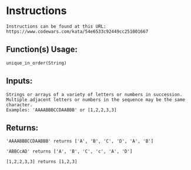 # Instructions
	Instructions can be found at this URL:
	https://www.codewars.com/kata/54e6533c92449cc251001667

## Function(s) Usage:
	unique_in_order(String)

## Inputs:
	Strings or arrays of a variety of letters or numbers in succession.
	Multiple adjacent letters or numbers in the sequence may be the same character.
	Examples: 'AAAABBBCCDAABBB' or [1,2,2,3,3]

## Returns:
	'AAAABBBCCDAABBB' returns ['A', 'B', 'C', 'D', 'A', 'B']

	'ABBCcAD' returns ['A', 'B', 'C', 'c', 'A', 'D']

	[1,2,2,3,3] returns [1,2,3]
